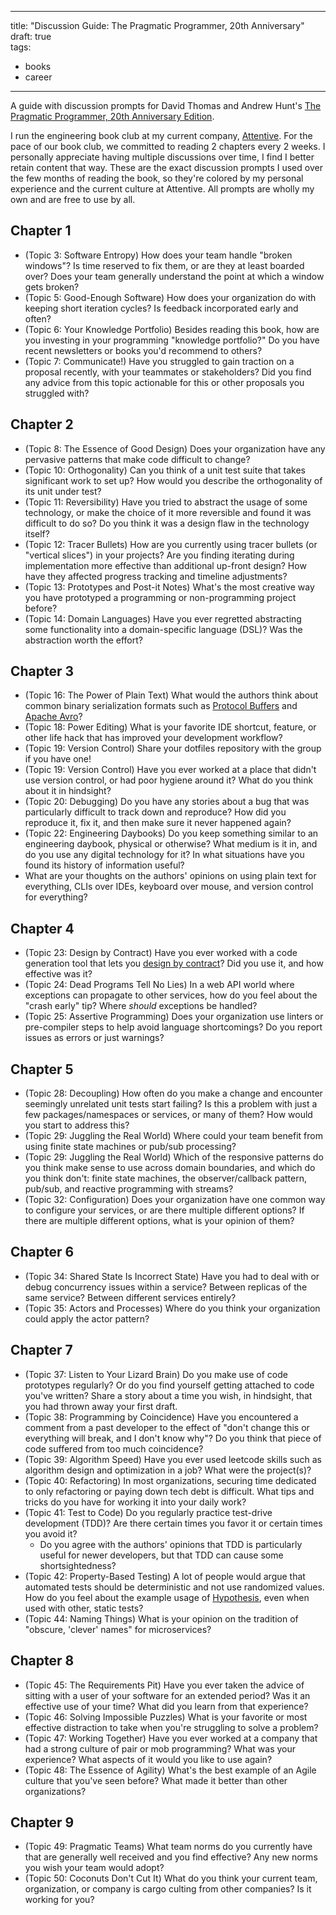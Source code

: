 
---  
  
title: "Discussion Guide: The Pragmatic Programmer, 20th Anniversary"  
draft: true  
tags:  
- books  
- career  
  
---

A guide with discussion prompts for David Thomas and Andrew Hunt's [The Pragmatic Programmer, 20th Anniversary Edition](https://pragprog.com/titles/tpp20/the-pragmatic-programmer-20th-anniversary-edition/).

I run the engineering book club at my current company, [Attentive](https://www.attentive.com/). For the pace of our book club, we committed to reading 2 chapters every 2 weeks. I personally appreciate having multiple discussions over time, I find I better retain content that way. These are the exact discussion prompts I used over the few months of reading the book, so they're colored by my personal experience and the current culture at Attentive. All prompts are wholly my own and are free to use by all.
  
## Chapter 1  
  
- (Topic 3: Software Entropy) How does your team handle "broken windows"? Is time reserved to fix them, or are they at least boarded over? Does your team generally understand the point at which a window gets broken?  
- (Topic 5: Good-Enough Software) How does your organization do with keeping short iteration cycles? Is feedback incorporated early and often?  
- (Topic 6: Your Knowledge Portfolio) Besides reading this book, how are you investing in your programming "knowledge portfolio?" Do you have recent newsletters or books you'd recommend to others?  
- (Topic 7: Communicate!) Have you struggled to gain traction on a proposal recently, with your teammates or stakeholders? Did you find any advice from this topic actionable for this or other proposals you struggled with?  
  
## Chapter 2  
  
- (Topic 8: The Essence of Good Design) Does your organization have any pervasive patterns that make code difficult to change?  
- (Topic 10: Orthogonality) Can you think of a unit test suite that takes significant work to set up? How would you describe the orthogonality of its unit under test?  
- (Topic 11: Reversibility) Have you tried to abstract the usage of some technology, or make the choice of it more reversible and found it was difficult to do so? Do you think it was a design flaw in the technology itself?  
- (Topic 12: Tracer Bullets) How are you currently using tracer bullets (or "vertical slices") in your projects? Are you finding iterating during implementation more effective than additional up-front design? How have they affected progress tracking and timeline adjustments?  
- (Topic 13: Prototypes and Post-it Notes) What's the most creative way you have prototyped a programming or non-programming project before?  
- (Topic 14: Domain Languages) Have you ever regretted abstracting some functionality into a domain-specific language (DSL)? Was the abstraction worth the effort?  
  
## Chapter 3  
  
- (Topic 16: The Power of Plain Text) What would the authors think about common binary serialization formats such as [Protocol Buffers](https://protobuf.dev/) and [Apache Avro](https://avro.apache.org/)?  
- (Topic 18: Power Editing) What is your favorite IDE shortcut, feature, or other life hack that has improved your development workflow?  
- (Topic 19: Version Control) Share your dotfiles repository with the group if you have one!  
- (Topic 19: Version Control) Have you ever worked at a place that didn't use version control, or had poor hygiene around it? What do you think about it in hindsight?  
- (Topic 20: Debugging) Do you have any stories about a bug that was particularly difficult to track down and reproduce? How did you reproduce it, fix it, and then make sure it never happened again?  
- (Topic 22: Engineering Daybooks) Do you keep something similar to an engineering daybook, physical or otherwise? What medium is it in, and do you use any digital technology for it? In what situations have you found its history of information useful?  
- What are your thoughts on the authors' opinions on using plain text for everything, CLIs over IDEs, keyboard over mouse, and version control for everything?  
  
## Chapter 4  
  
- (Topic 23: Design by Contract) Have you ever worked with a code generation tool that lets you [design by contract](https://en.wikipedia.org/wiki/Design_by_contract)? Did you use it, and how effective was it?  
- (Topic 24: Dead Programs Tell No Lies) In a web API world where exceptions can propagate to other services, how do you feel about the "crash early" tip? Where _should_ exceptions be handled?  
- (Topic 25: Assertive Programming) Does your organization use linters or pre-compiler steps to help avoid language shortcomings? Do you report issues as errors or just warnings?
  
## Chapter 5  
  
- (Topic 28: Decoupling) How often do you make a change and encounter seemingly unrelated unit tests start failing? Is this a problem with just a few packages/namespaces or services, or many of them? How would you start to address this?  
- (Topic 29: Juggling the Real World) Where could your team benefit from using finite state machines or pub/sub processing?  
- (Topic 29: Juggling the Real World) Which of the responsive patterns do you think make sense to use across domain boundaries, and which do you think don't: finite state machines, the observer/callback pattern, pub/sub, and reactive programming with streams?  
- (Topic 32: Configuration) Does your organization have one common way to configure your services, or are there multiple different options? If there are multiple different options, what is your opinion of them?
  
## Chapter 6  
  
- (Topic 34: Shared State Is Incorrect State) Have you had to deal with or debug concurrency issues within a service? Between replicas of the same service? Between different services entirely?  
- (Topic 35: Actors and Processes) Where do you think your organization could apply the actor pattern?  
  
## Chapter 7  
  
- (Topic 37: Listen to Your Lizard Brain) Do you make use of code prototypes regularly? Or do you find yourself getting attached to code you've written? Share a story about a time you wish, in hindsight, that you had thrown away your first draft.  
- (Topic 38: Programming by Coincidence) Have you encountered a comment from a past developer to the effect of "don't change this or everything will break, and I don't know why"? Do you think that piece of code suffered from too much coincidence?  
- (Topic 39: Algorithm Speed) Have you ever used leetcode skills such as algorithm design and optimization in a job? What were the project(s)?  
- (Topic 40: Refactoring) In most organizations, securing time dedicated to only refactoring or paying down tech debt is difficult. What tips and tricks do you have for working it into your daily work?  
- (Topic 41: Test to Code) Do you regularly practice test-drive development (TDD)? Are there certain times you favor it or certain times you avoid it?  
  - Do you agree with the authors' opinions that TDD is particularly useful for newer developers, but that TDD can cause some shortsightedness?  
- (Topic 42: Property-Based Testing) A lot of people would argue that automated tests should be deterministic and not use randomized values. How do you feel about the example usage of [Hypothesis](https://hypothesis.readthedocs.io/en/latest/), even when used with other, static tests?  
- (Topic 44: Naming Things) What is your opinion on the tradition of "obscure, 'clever' names" for microservices?  
  
## Chapter 8  
  
- (Topic 45: The Requirements Pit) Have you ever taken the advice of sitting with a user of your software for an extended period? Was it an effective use of your time? What did you learn from that experience?  
- (Topic 46: Solving Impossible Puzzles) What is your favorite or most effective distraction to take when you're struggling to solve a problem?  
- (Topic 47: Working Together) Have you ever worked at a company that had a strong culture of pair or mob programming? What was your experience? What aspects of it would you like to use again?  
- (Topic 48: The Essence of Agility) What's the best example of an Agile culture that you've seen before? What made it better than other organizations?  
  
## Chapter 9  
  
- (Topic 49: Pragmatic Teams) What team norms do you currently have that are generally well received and you find effective? Any new norms you wish your team would adopt?  
- (Topic 50: Coconuts Don't Cut It) What do you think your current team, organization, or company is cargo culting from other companies? Is it working for you?
<!--stackedit_data:
eyJoaXN0b3J5IjpbLTE0NDQwOTkzMl19
-->